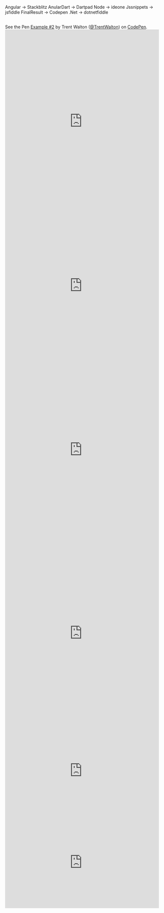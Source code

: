 Angular -> Stackblitz
AnularDart -> Dartpad
Node -> ideone
Jssnippets -> jsfiddle
FinalResult -> Codepen
.Net -> dotnetfiddle

<script src="https://ideone.com/e.js/QoJf8w" type="text/javascript"></script>
<script style=" height: 600px;width: 100%" async="" src="//jsfiddle.net/afabbro/vrVAP/embed/"></script>
<br />
<div class="codepen" data-default-tab="css,result" data-embed-version="2" data-height="265" data-pen-title="Example #2" data-slug-hash="eyaDr" data-theme-id="0" data-user="TrentWalton">
See the Pen <a href="https://codepen.io/TrentWalton/pen/eyaDr/">Example #2</a> by Trent Walton (<a href="https://codepen.io/TrentWalton">@TrentWalton</a>) on <a href="https://codepen.io/">CodePen</a>.</div>
<script async="" src="https://production-assets.codepen.io/assets/embed/ei.js"></script>
<iframe allowfullscren="allowfullscren" frameborder="0" src="https://embed.plnkr.co/GvOO1itX8MG7zJLywSN8" style="height: 600px; width: 100%;"></iframe>
<iframe frameborder="0" height="475" src="https://dotnetfiddle.net/Widget/CsCons" width="100%"></iframe>
<iframe frameborder="0" src="https://stackblitz.com/edit/angular-router-basic-example?embed=1&amp;file=app/app.routing.module.ts" style="height: 600px; width: 100%;"></iframe>
<iframe frameborder="0" src="https://tio.run/##y0osSyxOLsosKNHNy09J/f8/OT@vOD8nVS8nP11D3SM1JydfRyE8vygnRVFd8/9/AA" style="height: 600px; width: 100%;"></iframe>
<iframe src='https://dartpad.dartlang.org/embed-dart.html?id=fb763a4a770b5cdd896982e10ccf4118' style='height:300px;width:100%;' frameborder='0'></iframe>
<iframe src='https://dartpad.dartlang.org/embed-html.html?id=fb763a4a770b5cdd896982e10ccf4118' style='height:300px;width:100%;' frameborder='0'></iframe>
